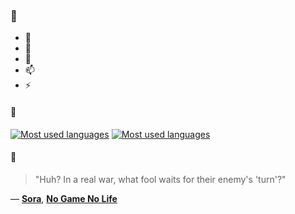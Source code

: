 ### 👋

- 🔭
- 🌱
- 💬
- 📫
- ⚡

#### 🧏

[![Most used languages](https://github-readme-stats-aynah.vercel.app/api/top-langs/?username=aynh&theme=solarized-dark&langs_count=6&layout=compact&hide_title=true)](https://github.com/anuraghazra/github-readme-stats#gh-dark-mode-only)
[![Most used languages](https://github-readme-stats-aynah.vercel.app/api/top-langs/?username=aynh&theme=solarized-light&langs_count=6&layout=compact&hide_title=true)](https://github.com/anuraghazra/github-readme-stats#gh-light-mode-only)

#### 💬

> "Huh? In a real war, what fool waits for their enemy's 'turn'?"

&mdash; [**Sora**](https://myanimelist.net/character.php?q=Sora&cat=character), [**No Game No Life**](https://myanimelist.net/search/all?q=No%20Game%20No%20Life&cat=all)
